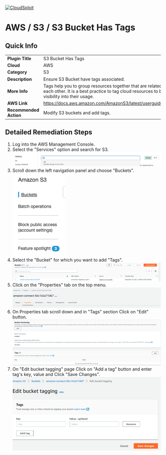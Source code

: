 [![CloudSploit](https://cloudsploit.com/img/logo-new-big-text-100.png "CloudSploit")](https://cloudsploit.com)

# AWS / S3 / S3 Bucket Has Tags

## Quick Info

| | |
|-|-|
| **Plugin Title** | S3 Bucket Has Tags |
| **Cloud** | AWS |
| **Category** | S3 |
| **Description** | Ensure S3 Bucket have tags associated. |
| **More Info** | Tags help you to group resources together that are related to or associated with each other. It is a best practice to tag cloud resources to better organize and gain visibility into their usage. |
| **AWS Link** | https://docs.aws.amazon.com/AmazonS3/latest/userguide/CostAllocTagging.html |
| **Recommended Action** | Modify S3 buckets and add tags. |

## Detailed Remediation Steps
1. Log into the AWS Management Console.
2. Select the "Services" option and search for S3. </br> <img src="/resources/aws/s3/s3-bucket-has-tags/step2.png"/>
3. Scroll down the left navigation panel and choose "Buckets".</br> <img src="/resources/aws/s3/s3-bucket-has-tags/step3.png"/>
4. Select the "Bucket" for which you want to add "Tags".</br><img src="/resources/aws/s3/s3-bucket-has-tags/step4.png"/>
5. Click on the "Properties" tab on the top menu. </br><img src="/resources/aws/s3/s3-bucket-has-tags/step5.png"/>
6. On Properties tab scroll down and in "Tags" section Click on "Edit" button.</br><img src="/resources/aws/s3/s3-bucket-has-tags/step6.png"/>
7. On "Edit bucket tagging" page Click on "Add a tag" button and enter tag's key, value and Click "Save Changes".</br><img src="/resources/aws/s3/s3-bucket-has-tags/step7.png"/>